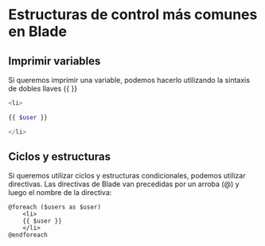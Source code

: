 # Estructuras de control más comunes en Blade

## Imprimir variables

Si queremos imprimir una variable, podemos hacerlo utilizando la sintaxis de dobles llaves {{ }}

```php
<li>

{{ $user }}

</li>
```

## Ciclos y estructuras

Si queremos utilizar ciclos y estructuras condicionales, podemos utilizar directivas. Las directivas de Blade van precedidas por un arroba (@) y luego el nombre de la directiva:

```iframe
@foreach ($users as $user)
    <li>
    {{ $user }}
    </li>
@endforeach
```


